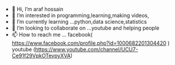 - 👋 Hi, I’m araf hossain
- 👀 I’m interested in programming,learning,making videos, 
- 🌱 I’m currently learning ...python,data science,statistics
- 💞️ I’m looking to collaborate on ...youtube and helping people
- 📫 How to reach me ... facebook( https://www.facebook.com/profile.php?id=1000682201304420 ) youtube (https://www.youtube.com/channel/UCU7-Ce91f29VpkOTevpyXVA)

<!---
hossain-araf/hossain-araf is a ✨ special ✨ repository because its `README.md` (this file) appears on your GitHub profile.
You can click the Preview link to take a look at your changes.
--->
